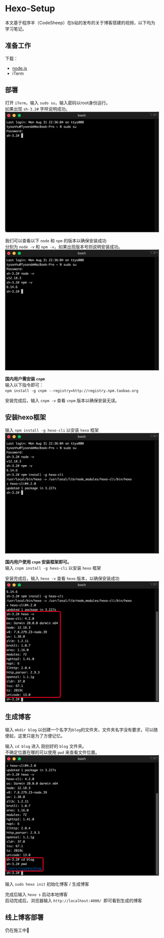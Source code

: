 # Hexo-Setup
本文基于程序羊（CodeSheep）在b站的发布的关于博客搭建的视频，以下均为学习笔记。

## 准备工作
下载：
- [node.js](https://nodejs.org)
- iTerm

## 部署
打开 `iTerm`，输入 `sudo su`，输入密码以root身份运行。  
如果出现 `sh-3.2#` 字样说明成功。  
![sudo su](image/su.png)  

我们可以查看以下 `node` 和 `npm` 的版本以确保安装成功  
分别为 `node -v` 和 `npm -v`，如果出现版本号则说明安装成功。  
![check](image/check.png) 

**国内用户需安装 `cnpm`**  
输入以下指令即可：  
`npm install -g cnpm --registry=http://registry.npm.taobao.org`

安装完成后，输入 `cnpm -v` 查看 `cnpm` 版本以确保安装无误。

## 安装hexo框架
输入 `npm install -g hexo-cli` 以安装 `hexo` 框架
![hexo-cli](image/hexo-cli.png) 

**国内用户使用 `cnpm` 安装框架即可。**  
输入 `cnpm install -g hexo-cli` 以安装 `hexo` 框架

安装完成后，输入 `hexo -v` 查看 `hexo` 版本，以确保安装成功  
![hexo-v](image/hexo-v.png) 

## 生成博客
输入 `mkdir blog` 以创建一个名字为`blog`的文件夹，文件夹名字没有要求，可以随便起，这里只是为了方便记忆。  

输入 `cd blog` 进入 刚创好的 `blog` 文件夹。  
不确定位置在哪的可以使用 `pwd` 来查看文件位置。  
![blog](image/new_blog.png) 

输入 `sudo hexo init` 初始化博客 / 生成博客  

完成后输入 `hexo s` 启动本地博客  
启动完成后，浏览器输入 `http://localhost:4000/ `即可看到生成的博客  

## 线上博客部署
仍在施工中👷 